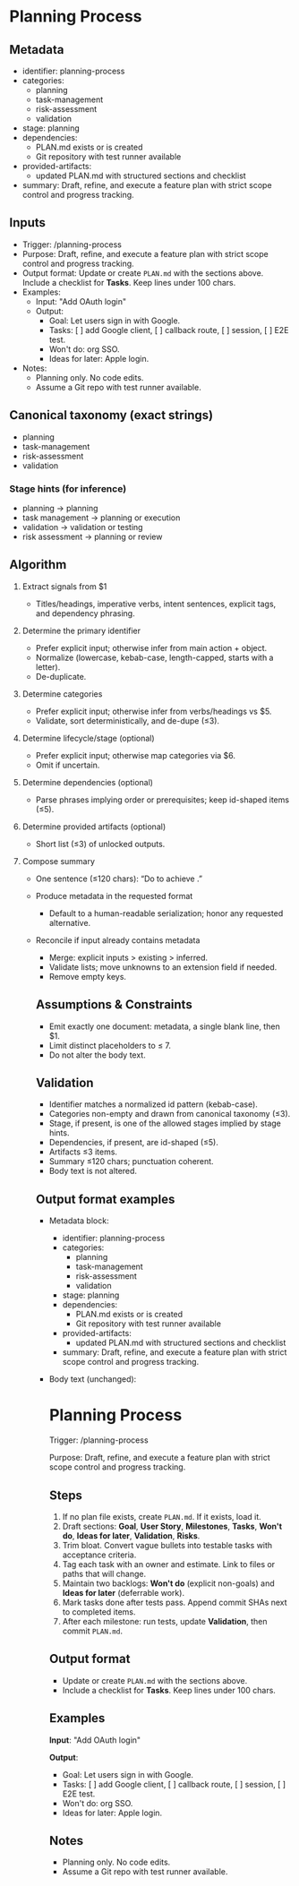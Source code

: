 # Planning Process

## Metadata

- identifier: planning-process
- categories: 
  - planning
  - task-management
  - risk-assessment
  - validation
- stage: planning
- dependencies: 
  - PLAN.md exists or is created
  - Git repository with test runner available
- provided-artifacts: 
  - updated PLAN.md with structured sections and checklist
- summary: Draft, refine, and execute a feature plan with strict scope control and progress tracking.

## Inputs

- Trigger: /planning-process
- Purpose: Draft, refine, and execute a feature plan with strict scope control and progress tracking.
- Output format: Update or create `PLAN.md` with the sections above. Include a checklist for **Tasks**. Keep lines under 100 chars.
- Examples:
  - Input: "Add OAuth login"
  - Output:
    - Goal: Let users sign in with Google.
    - Tasks: [ ] add Google client, [ ] callback route, [ ] session, [ ] E2E test.
    - Won't do: org SSO.
    - Ideas for later: Apple login.
- Notes:
  - Planning only. No code edits.
  - Assume a Git repo with test runner available.

## Canonical taxonomy (exact strings)

- planning
- task-management
- risk-assessment
- validation

### Stage hints (for inference)

- planning → planning
- task management → planning or execution
- validation → validation or testing
- risk assessment → planning or review

## Algorithm

1. Extract signals from $1  
   * Titles/headings, imperative verbs, intent sentences, explicit tags, and dependency phrasing.

2. Determine the primary identifier  
   * Prefer explicit input; otherwise infer from main action + object.  
   * Normalize (lowercase, kebab-case, length-capped, starts with a letter).  
   * De-duplicate.

3. Determine categories  
   * Prefer explicit input; otherwise infer from verbs/headings vs $5.  
   * Validate, sort deterministically, and de-dupe (≤3).

4. Determine lifecycle/stage (optional)  
   * Prefer explicit input; otherwise map categories via $6.  
   * Omit if uncertain.

5. Determine dependencies (optional)  
   * Parse phrases implying order or prerequisites; keep id-shaped items (≤5).

6. Determine provided artifacts (optional)  
   * Short list (≤3) of unlocked outputs.

7. Compose summary  
   * One sentence (≤120 chars): “Do <verb> <object> to achieve <outcome>.”

8. Produce metadata in the requested format  
   * Default to a human-readable serialization; honor any requested alternative.

9. Reconcile if input already contains metadata  
   * Merge: explicit inputs > existing > inferred.  
   * Validate lists; move unknowns to an extension field if needed.  
   * Remove empty keys.

## Assumptions & Constraints

- Emit exactly one document: metadata, a single blank line, then $1.
- Limit distinct placeholders to ≤ 7.
- Do not alter the body text.

## Validation

- Identifier matches a normalized id pattern (kebab-case).
- Categories non-empty and drawn from canonical taxonomy (≤3).
- Stage, if present, is one of the allowed stages implied by stage hints.
- Dependencies, if present, are id-shaped (≤5).
- Artifacts ≤3 items.
- Summary ≤120 chars; punctuation coherent.
- Body text is not altered.

## Output format examples

- Metadata block:
  - identifier: planning-process
  - categories: 
    - planning
    - task-management
    - risk-assessment
    - validation
  - stage: planning
  - dependencies: 
    - PLAN.md exists or is created
    - Git repository with test runner available
  - provided-artifacts: 
    - updated PLAN.md with structured sections and checklist
  - summary: Draft, refine, and execute a feature plan with strict scope control and progress tracking.

- Body text (unchanged):
  # Planning Process

  Trigger: /planning-process

  Purpose: Draft, refine, and execute a feature plan with strict scope control and progress tracking.

  ## Steps

  1. If no plan file exists, create `PLAN.md`. If it exists, load it.
  2. Draft sections: **Goal**, **User Story**, **Milestones**, **Tasks**, **Won't do**, **Ideas for later**, **Validation**, **Risks**.
  3. Trim bloat. Convert vague bullets into testable tasks with acceptance criteria.
  4. Tag each task with an owner and estimate. Link to files or paths that will change.
  5. Maintain two backlogs: **Won't do** (explicit non-goals) and **Ideas for later** (deferrable work).
  6. Mark tasks done after tests pass. Append commit SHAs next to completed items.
  7. After each milestone: run tests, update **Validation**, then commit `PLAN.md`.

  ## Output format

  - Update or create `PLAN.md` with the sections above.
  - Include a checklist for **Tasks**. Keep lines under 100 chars.

  ## Examples
  **Input**: "Add OAuth login"

  **Output**:

  - Goal: Let users sign in with Google.
  - Tasks: [ ] add Google client, [ ] callback route, [ ] session, [ ] E2E test.
  - Won't do: org SSO.
  - Ideas for later: Apple login.

  ## Notes

  - Planning only. No code edits.
  - Assume a Git repo with test runner available.
